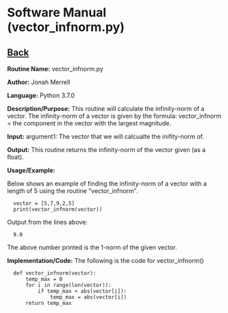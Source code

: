 # Software Manual (vector_infnorm.py)

## [Back](softwaremanual.md)

**Routine Name:**           vector_infnorm.py

**Author:** Jonah Merrell

**Language:** Python 3.7.0

**Description/Purpose:** This routine will calculate the infinity-norm of a vector. The infinity-norm of a vector is
 given by the formula: vector_infnorm = the component in the vector with the largest magnitude.

**Input:** argument1: The vector that we will calcualte the inifity-norm of.

**Output:** This routine returns the infinity-norm of the vector given (as a float).

**Usage/Example:**

Below shows an example of finding the infinity-norm of a vector with a length of 5 using the routine "vector_infnorm". 

      vector = [5,7,9,2,5]
      print(vector_infnorm(vector))


Output from the lines above:

      9.0

The above number printed is the 1-norm of the given vector.

**Implementation/Code:** The following is the code for vector_infnorm()


      def vector_infnorm(vector):
          temp_max = 0
          for i in range(len(vector)):
              if temp_max < abs(vector[i]):
                  temp_max = abs(vector[i])
          return temp_max

